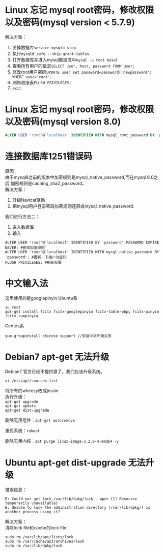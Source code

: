 # Linux 忘记 mysql root密码，修改权限以及密码(mysql version < 5.7.9)
解决方案：  
1. 关掉数据库`service mysqld stop`
2. 执行`mysqld_safe --skip-grant-tables`
3. 打开数据库并进入mysql数据库中`mysql -u root mysql`
4. 查看所有用户的信息`SELECT user, host, password FROM user;`
5. 修改root用户密码`UPDATE user set password=password('newpassword') WHERE user='root';`
6. 刷新权限表`FLUSH PRIVILEGES;`
7. `exit`

# Linux 忘记 mysql root密码，修改权限以及密码(mysql version 8.0)

```SQL
ALTER USER 'root'@'localhost' IDENTIFIED WITH mysql_root_password BY 'password';
```

# 连接数据库1251错误码

原因：  
由于mysql8之前的版本中加密规则是mysql_native_password,而在mysql 8.0之后,加密规则是caching_sha2_password。  
解决方案：  
1. 升级Navicat驱动
2. 把mysql用户登录密码加密规则还原成mysql_native_password. 

我们进行方法二：
1. 进入数据库
2. 输入
```
ALTER USER 'root'@'localhost' IDENTIFIED BY 'password' PASSWORD EXPIRE NEVER; #修改加密规则`
ALTER USER 'root'@'localhost' IDENTIFIED WITH mysql_native_password BY 'password'; #更新一下用户的密码
FLUSH PRIVILEGES; #刷新权限
```

# 中文输入法

这里使用的是googlepinyin
Ubuntu系
```shell
su root
apt-get install fcitx fcitx-googlepinyin fcitx-table-wbpy fcitx-pinyin fcitx-sunpinyin
```
Centos系
```shell
yum groupinstall chinese support //安装中文环境支持
```
# Debian7 apt-get 无法升级

Debian7 官方已经不提供源了，我们应该升级系统。
```shell
vi /etc/apt/sources.list
```
将所有的wheezy改成jessie  
执行升级：  
`apt-get upgrade`  
`apt-get update`  
`apt-get dist-upgrade`  

删除无用组件：`apt-get autoremove`  

重启系统：`reboot`  

删除无用内核：`apt purge linux-image-3.2.0-4-amd64 -y`

# Ubuntu apt-get dist-upgrade 无法升级

错误信息：
```shell
E: Could not get lock /var/lib/dpkg/lock - open (11 Resource temporarily unavailable)
E: Unable to lock the administration directory (/var/lib/dpkg/) is another process using it?
```

解决方案：  
清除lock file和cache的lock file
```shell
sudo rm /var/lib/apt/lists/lock
sudo rm /var/cache/apt/archives/lock
sudo rm /var/lib/dpkg/lock
```
